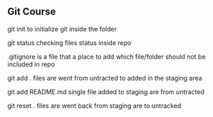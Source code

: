 Git Course
-----------

git init 
	to initialize git inside the folder 

git status
	checking files status inside repo

.gitignore 
	is a file that a place to add which file/folder should not be included in repo

git add .
	files are went from untracted to added in the staging area

git add README.md
	single file added to staging are from untracted

git reset .
	files are went back from staging are to untracked